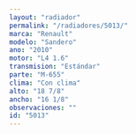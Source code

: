 ```yaml
---
layout: "radiador"
permalink: "/radiadores/5013/"
marca: "Renault"
modelo: "Sandero"
ano: "2010"
motor: "L4 1.6"
transmision: "Estándar"
parte: "M-655"
clima: "Con clima"
alto: "18 7/8"
ancho: "16 1/8"
observaciones: ""
id: "5013"
---
```



